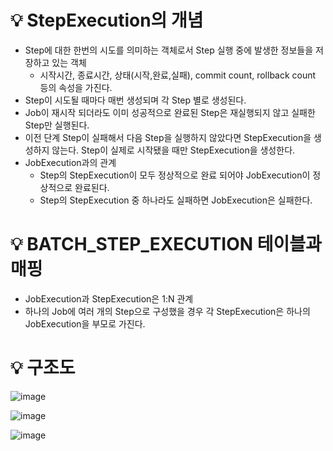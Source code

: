 # 💡 StepExecution의 개념

- Step에 대한 한번의 시도를 의미하는 객체로서 Step 실행 중에 발생한 정보들을 저장하고 있는 객체
  - 시작시간, 종료시간, 상태(시작,완료,실패), commit count, rollback count 등의 속성을 가진다.
- Step이 시도될 때마다 매번 생성되며 각 Step 별로 생성된다.
- Job이 재시작 되더라도 이미 성공적으로 완료된 Step은 재실행되지 않고 실패한 Step만 실행된다.
- 이전 단계 Step이 실패해서 다음 Step을 실행하지 않았다면 StepExecution을 생성하지 않는다. Step이 실제로 시작됐을 때만 StepExecution을 생성한다.
- JobExecution과의 관계
  - Step의 StepExecution이 모두 정상적으로 완료 되어야 JobExecution이 정상적으로 완료된다.
  - Step의 StepExecution 중 하나라도 실패하면 JobExecution은 실패한다.
 
# 💡 BATCH_STEP_EXECUTION 테이블과 매핑

- JobExecution과 StepExecution은 1:N 관계
- 하나의 Job에 여러 개의 Step으로 구성했을 경우 각 StepExecution은 하나의 JobExecution을 부모로 가진다.

# 💡 구조도

![image](https://github.com/user-attachments/assets/09c7c862-7287-488e-b834-4e7c8e0d5117)

![image](https://github.com/user-attachments/assets/e476e96b-244a-49b4-80f7-4c1eced2729d)

![image](https://github.com/user-attachments/assets/5c00354a-5be1-42b8-b6a2-06b07e256062)
